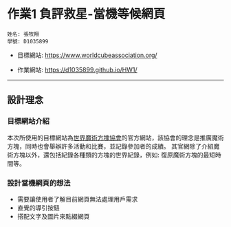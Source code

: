 # 作業1 負評救星-當機等候網頁

    姓名: 張牧翔
    學號: D1035899

* 目標網站: <https://www.worldcubeassociation.org/>

* 作業網站: <https://d1035899.github.io/HW1/>

---

## 設計理念

### 目標網站介紹

本次所使用的目標網站為[世界魔術方塊協會][]的官方網站，該協會的理念是推廣魔術方塊，同時也會舉辦許多活動和比賽，並記錄參加者的成績。
其官網除了介紹魔術方塊以外，還包括紀錄各種類的方塊的世界紀錄，例如: 復原魔術方塊的最短時間等。

### 設計當機網頁的想法

* 需要讓使用者了解目前網頁無法處理用戶需求
* 直覺的導引按鈕
* 搭配文字及圖片來點綴網頁

[世界魔術方塊協會]: https://www.worldcubeassociation.org
